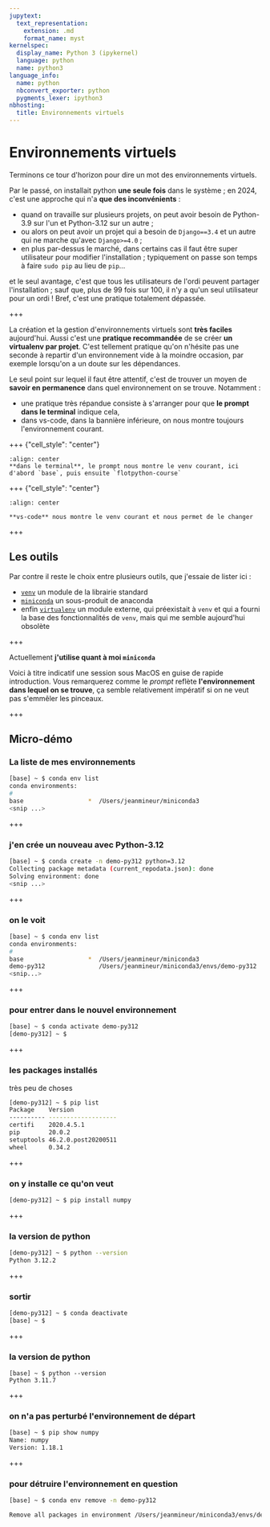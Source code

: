```yaml
---
jupytext:
  text_representation:
    extension: .md
    format_name: myst
kernelspec:
  display_name: Python 3 (ipykernel)
  language: python
  name: python3
language_info:
  name: python
  nbconvert_exporter: python
  pygments_lexer: ipython3
nbhosting:
  title: Environnements virtuels
---
```


# Environnements virtuels

Terminons ce tour d'horizon pour dire un mot des environnements virtuels.

Par le passé, on installait python **une seule fois** dans le système ;
en 2024, c'est une approche qui n'a **que des inconvénients** :

* quand on travaille sur plusieurs projets, on peut avoir besoin de Python-3.9 sur l'un et Python-3.12 sur un autre ;
* ou alors on peut avoir un projet qui a besoin de `Django==3.4` et un autre qui ne marche qu'avec `Django>=4.0` ;
* en plus par-dessus le marché, dans certains cas il faut être super utilisateur pour modifier l'installation ; typiquement on passe son temps à faire `sudo pip` au lieu de `pip`…

et le seul avantage, c'est que tous les utilisateurs de l'ordi peuvent partager l'installation ; sauf que, plus de 99 fois sur 100, il n'y a qu'un seul utilisateur pour un ordi ! Bref, c'est une pratique totalement dépassée.

+++

La création et la gestion d'environnements virtuels sont **très faciles** aujourd'hui. Aussi c'est une **pratique recommandée** de se créer **un virtualenv par projet**. C'est tellement pratique qu'on n'hésite pas une seconde à repartir d'un environnement vide à la moindre occasion, par exemple lorsqu'on a un doute sur les dépendances.

Le seul point sur lequel il faut être attentif, c'est de trouver un moyen de **savoir en permanence** dans quel environnement on se trouve. Notamment :

* une pratique très répandue consiste à s'arranger pour que **le prompt dans le terminal** indique cela,
* dans vs-code, dans la bannière inférieure, on nous montre toujours l'environnement courant.

+++ {"cell_style": "center"}

````{figure} media/venv-terminal.png
:align: center
**dans le terminal**, le prompt nous montre le venv courant, ici d'abord `base`, puis ensuite `flotpython-course`
````

+++ {"cell_style": "center"}

````{figure} media/venv-vscode.png
:align: center

**vs-code** nous montre le venv courant et nous permet de le changer
````

+++

## Les outils

Par contre il reste le choix entre plusieurs outils, que j'essaie de lister ici :

* [`venv`](https://docs.python.org/3/library/venv.html) un module de la librairie standard
* [`miniconda`](https://docs.conda.io/en/latest/miniconda.html) un sous-produit de anaconda
* enfin [`virtualenv`](https://virtualenv.pypa.io/en/latest/) un module externe, qui préexistait à `venv` et qui a fourni la base des fonctionnalités de `venv`, mais qui me semble aujourd'hui obsolète

+++

Actuellement **j'utilise quant à moi `miniconda`**

Voici à titre indicatif une session sous MacOS en guise de rapide introduction.
Vous remarquerez comme le *prompt* reflète **l'environnement dans lequel on se trouve**, ça semble relativement impératif si on ne veut pas s'emmêler les pinceaux.

+++

## Micro-démo

### La liste de mes environnements

```bash
[base] ~ $ conda env list
conda environments:
#
base                  *  /Users/jeanmineur/miniconda3
<snip ...>
```

+++

### j'en crée un nouveau avec Python-3.12

```bash
[base] ~ $ conda create -n demo-py312 python=3.12
Collecting package metadata (current_repodata.json): done
Solving environment: done
<snip ...>
```

+++

### on le voit
```bash
[base] ~ $ conda env list
conda environments:
#
base                  *  /Users/jeanmineur/miniconda3
demo-py312               /Users/jeanmineur/miniconda3/envs/demo-py312
<snip...>
```

+++

### pour entrer dans le nouvel environnement

```bash
[base] ~ $ conda activate demo-py312
[demo-py312] ~ $
```

+++

### les packages installés

très peu de choses

```bash
[demo-py312] ~ $ pip list
Package    Version
---------- -------------------
certifi    2020.4.5.1
pip        20.0.2
setuptools 46.2.0.post20200511
wheel      0.34.2
```

+++

### on y installe ce qu'on veut
```bash
[demo-py312] ~ $ pip install numpy
```

+++

### la version de python
```bash
[demo-py312] ~ $ python --version
Python 3.12.2
```

+++

### sortir
```bash
[demo-py312] ~ $ conda deactivate
[base] ~ $
```

+++

### la version de python
```
[base] ~ $ python --version
Python 3.11.7
```

+++

### on n'a pas perturbé l'environnement de départ
```bash
[base] ~ $ pip show numpy
Name: numpy
Version: 1.18.1
```

+++

### pour détruire l'environnement en question
```bash
[base] ~ $ conda env remove -n demo-py312

Remove all packages in environment /Users/jeanmineur/miniconda3/envs/demo-py312:
```
